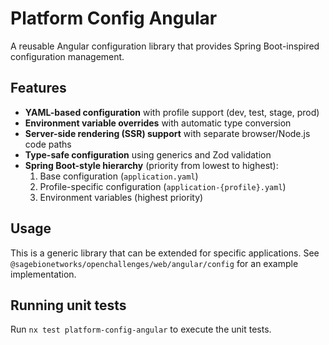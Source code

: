 # Platform Config Angular

A reusable Angular configuration library that provides Spring Boot-inspired configuration management.

## Features

- **YAML-based configuration** with profile support (dev, test, stage, prod)
- **Environment variable overrides** with automatic type conversion
- **Server-side rendering (SSR) support** with separate browser/Node.js code paths
- **Type-safe configuration** using generics and Zod validation
- **Spring Boot-style hierarchy** (priority from lowest to highest):
  1. Base configuration (`application.yaml`)
  2. Profile-specific configuration (`application-{profile}.yaml`)
  3. Environment variables (highest priority)

## Usage

This is a generic library that can be extended for specific applications. See `@sagebionetworks/openchallenges/web/angular/config` for an example implementation.

## Running unit tests

Run `nx test platform-config-angular` to execute the unit tests.
